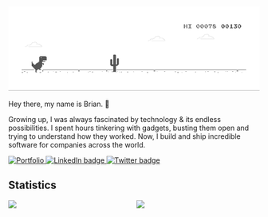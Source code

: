 ![picture](dino.gif)

Hey there, my name is Brian. 🙂

Growing up, I was always fascinated by technology & its endless possibilities. I spent hours tinkering with gadgets, busting them open and trying to understand how they worked. Now, I build and ship incredible software for companies across the world.

<p>
  <a href="https://brayo.co">
    <img src="https://img.shields.io/badge/Website-%23f2bc07.svg?&style=for-the-badge&logo=diners-club&logoColor=black" height="30" width="100" alt="Portfolio">
  </a>
  <a href="https://linkedin.com/in/liltrendi/">
    <img src="https://img.shields.io/badge/LinkedIn-%230A66C2.svg?&style=for-the-badge&logo=inspire&logoColor=white" height="30" width="100" alt="LinkedIn badge">
  </a>
  <a href="https://x.com/liltrendi">
    <img src="https://img.shields.io/badge/Twitter-%23181622.svg?&style=for-the-badge&logo=x&logoColor=white" height="30" width="100" alt="Twitter badge">
  </a>
</p>

<h2>Statistics</h2>

<div style="display:flex; gap: 10px;">
<img style="flex: 1; width: 50%;" src="https://github-readme-stats-liltrendi.vercel.app/api/top-langs/?username=liltrendi&hide=css&hide_border=true&card_width=320&layout=compact&langs_count=7&theme=omni&hide_title=true"/>
  <img style="flex: 1; width: 50%;" 
       src="https://github-readme-stats.vercel.app/api?username=liltrendi&hide=contribs&hide_border=true&show_icons=true&include_all_commits=true&count_private=true&theme=omni&hide_rank=false&rank_icon=github&hide_title=true&include_all_commits=true&show=prs_merged,prs_merged_percentage"/>
</div>
